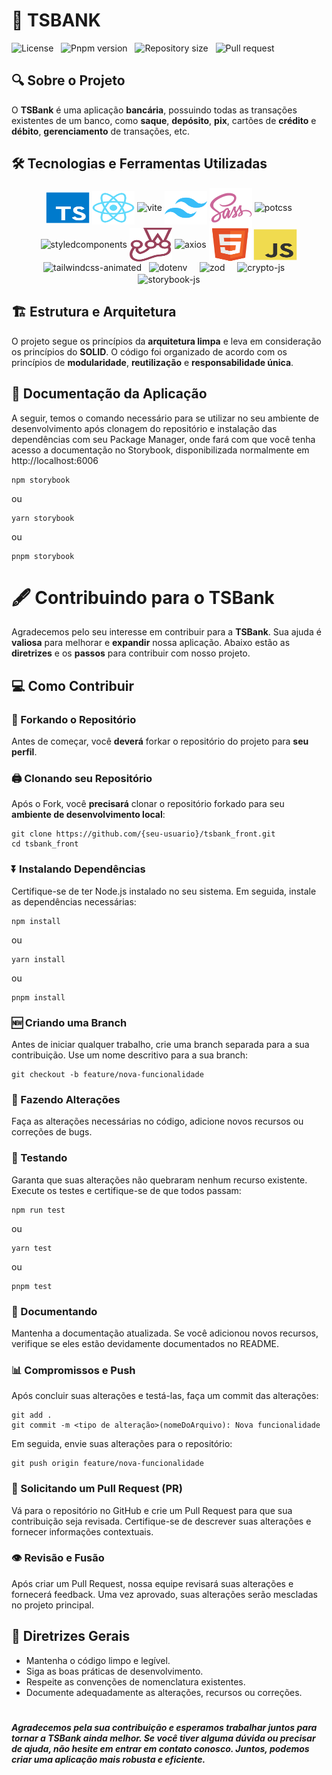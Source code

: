 # 🏦 TSBANK

![License](https://img.shields.io/static/v1?label=license&message=MIT&color=orange) &nbsp;
![Pnpm version](https://img.shields.io/static/v1?label=pnpm&message=v8.13.1&color=yellow) &nbsp;
![Repository size](https://img.shields.io/github/repo-size/bush1D3v/tsbank_front?color=green) &nbsp;
![Pull request](https://img.shields.io/static/v1?label=PR&message=welcome&color=blue)

## 🔍 Sobre o Projeto

O **TSBank** é uma aplicação **bancária**, possuindo todas as transações existentes de um banco, como **saque**, **depósito**, **pix**, cartões de **crédito** e **débito**, **gerenciamento** de transações, etc.

## 🛠️ Tecnologias e Ferramentas Utilizadas

<div align='center'>
   <img align='center' height='50' width='70' title='TypeScript' alt='typescript' src='https://github.com/devicons/devicon/blob/master/icons/typescript/typescript-original.svg' />
   <img align='center' height='54' width='68' title='React' alt='react' src='https://github.com/devicons/devicon/blob/master/icons/react/react-original.svg' />
   <img align='center' height='54' width='68' title='Vite' alt='vite' src='https://github.com/bush1D3v/my_portfolio/assets/133554156/46570ed3-6e92-4ad2-b09b-d235cd142b3f' />
   <img align='center' height='54' width='68' title='Tailwindcss' alt='tailwindcss' src='https://github.com/devicons/devicon/blob/master/icons/tailwindcss/tailwindcss-plain.svg' />
   <img align='center' height='64' width='68' title='Sass' alt='sass' src='https://github.com/devicons/devicon/blob/master/icons/sass/sass-original.svg' />
   <img align='center' height='68' width='72' title='Potcss' alt='potcss' src='https://github.com/bush1D3v/my_portfolio/assets/133554156/85b7c73b-e181-4c95-b9de-a8e0ba0523d3' />
   <img align='center' height='65' width='80' title='StyledComponents' alt='styledcomponents' src='https://github.com/bush1D3v/tsbank_front/assets/133554156/5c78f0d4-45d6-407a-becc-fa25188d2491' />
   <img align='center' height='54' width='68' title='Jest' alt='jest' src='https://github.com/devicons/devicon/blob/master/icons/jest/jest-plain.svg' />
   <img align='center' height='70' width='50' title='Axios' alt='axios' src='https://github.com/bush1D3v/tsbank_front/assets/133554156/b9ff307f-3582-4635-ae6e-361215efc742' />
   <img align='center' height='54' width='68' title='Html5' alt='html5' src='https://github.com/devicons/devicon/blob/master/icons/html5/html5-original.svg' />
   <img align='center' height='50' width='70' title='JavaScript' alt='javascript' src='https://github.com/devicons/devicon/blob/master/icons/javascript/javascript-original.svg' />
   <img align='center' height='58' width='80' title='Tailwindcss-animated' alt='tailwindcss-animated' src='https://github.com/bush1D3v/my_portfolio_html/assets/133554156/364156ca-f265-4478-bcc3-4a12830c46a7' /> &nbsp;
   <img align='center' height='49' width='49' title='Dotenv' alt='dotenv' src='https://github.com/bush1D3v/my_portfolio/assets/133554156/432ec521-c94a-4f24-964e-f62658d04581' /> &nbsp; &nbsp;
   <img align='center' height='49' width='59' title='Zod' alt='zod' src='https://github.com/bush1D3v/tsbank_front/assets/133554156/5a769805-23e2-4f8b-904d-034b25a982a6' /> &nbsp; &nbsp;
   <img align='center' height='49' width='49' title='Crypto-js' alt='crypto-js' src='https://github.com/bush1D3v/tsbank_api/assets/133554156/303e55f6-c252-479d-9ce9-37cb33b07a12' /> &nbsp; &nbsp;
    <img align='center' height='54' width='44' title='Storybook-js' alt='storybook-js' src='https://github.com/bush1D3v/my_portfolio/assets/133554156/213c8aa4-ce24-4b30-8e07-dceb476e8589' />
</div>

## 🏗 Estrutura e Arquitetura

O projeto segue os princípios da **arquitetura limpa** e leva em consideração os princípios do **SOLID**. O código foi organizado de acordo com os princípios de **modularidade**, **reutilização** e **responsabilidade única**.

## 📃 Documentação da Aplicação

A seguir, temos o comando necessário para se utilizar no seu ambiente de desenvolvimento após clonagem do repositório e instalação das dependências com seu Package Manager, onde fará com que você tenha acesso a documentação no Storybook, disponibilizada normalmente em http://localhost:6006 <br>

```
npm storybook
```

ou

```
yarn storybook
```

ou

```
pnpm storybook
```

# 🖋️ Contribuindo para o TSBank

Agradecemos pelo seu interesse em contribuir para a **TSBank**. Sua ajuda é **valiosa** para melhorar e **expandir** nossa aplicação. Abaixo estão as **diretrizes** e os **passos** para contribuir com nosso projeto.

## 💻 Como Contribuir

### 🌳 Forkando o Repositório

Antes de começar, você **deverá** forkar o repositório do projeto para **seu perfil**.

### 🖨 Clonando seu Repositório

Após o Fork, você **precisará** clonar o repositório forkado para seu **ambiente de desenvolvimento local**:

```
git clone https://github.com/{seu-usuario}/tsbank_front.git
cd tsbank_front
```

### ⏬ Instalando Dependências

Certifique-se de ter Node.js instalado no seu sistema. Em seguida, instale as dependências necessárias:

```
npm install
```

ou

```
yarn install
```

ou

```
pnpm install
```

### 🆕 Criando uma Branch

Antes de iniciar qualquer trabalho, crie uma branch separada para a sua contribuição. Use um nome descritivo para a sua branch:

```
git checkout -b feature/nova-funcionalidade
```

### 🔨 Fazendo Alterações

Faça as alterações necessárias no código, adicione novos recursos ou correções de bugs.

### 🧪 Testando

Garanta que suas alterações não quebraram nenhum recurso existente. Execute os testes e certifique-se de que todos passam:

```
npm run test
```

ou

```
yarn test
```

ou

```
pnpm test
```

### 📝 Documentando

Mantenha a documentação atualizada. Se você adicionou novos recursos, verifique se eles estão devidamente documentados no README.

### 📊 Compromissos e Push

Após concluir suas alterações e testá-las, faça um commit das alterações:

```
git add .
git commit -m <tipo de alteração>(nomeDoArquivo): Nova funcionalidade
```

Em seguida, envie suas alterações para o repositório:

```
git push origin feature/nova-funcionalidade
```

### 📨 Solicitando um Pull Request (PR)

Vá para o repositório no GitHub e crie um Pull Request para que sua contribuição seja revisada. Certifique-se de descrever suas alterações e fornecer informações contextuais.

### 👁 Revisão e Fusão

Após criar um Pull Request, nossa equipe revisará suas alterações e fornecerá feedback. Uma vez aprovado, suas alterações serão mescladas no projeto principal.

## 💼 Diretrizes Gerais

- Mantenha o código limpo e legível.
- Siga as boas práticas de desenvolvimento.
- Respeite as convenções de nomenclatura existentes.
- Documente adequadamente as alterações, recursos ou correções.

#

**_Agradecemos pela sua contribuição e esperamos trabalhar juntos para tornar a TSBank ainda melhor. Se você tiver alguma dúvida ou precisar de ajuda, não hesite em entrar em contato conosco. Juntos, podemos criar uma aplicação mais robusta e eficiente._**
